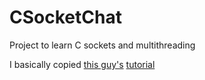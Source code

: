 # CSocketChat
Project to learn C sockets and multithreading

I basically copied [this guy's]([url](https://www.youtube.com/@STUDevLantern)https://www.youtube.com/@STUDevLantern) [tutorial]([url](https://www.youtube.com/watch?v=KEiur5aZnIM)https://www.youtube.com/watch?v=KEiur5aZnIM)
